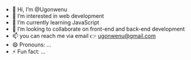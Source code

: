 - 👋 Hi, I’m @Ugonwenu
- 👀 I’m interested in web development 
- 🌱 I’m currently learning JavaScript 
- 💞️ I’m looking to collaborate on front-end and back-end development 
- 📫 you can reach me via email 👉 ugonwenu@gmail.com
- 😄 Pronouns: ...
- ⚡ Fun fact: ...

<!---
Ugonwenu/Ugonwenu is a ✨ special ✨ repository because its `README.md` (this file) appears on your GitHub profile.
You can click the Preview link to take a look at your changes.
--->
